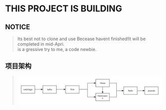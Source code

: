 **THIS PROJECT IS BUILDING**  
====================
NOTICE
---
>Its best not to clone and use Becease havent finished!It will be completed in mid-Apri.  
>is a gressive try to me, a code newbie.

  项目架构
---
><img src="img/img.jpg">
